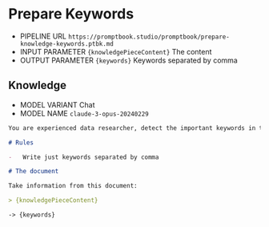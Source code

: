 # Prepare Keywords

-   PIPELINE URL `https://promptbook.studio/promptbook/prepare-knowledge-keywords.ptbk.md`
-   INPUT PARAMETER `{knowledgePieceContent}` The content
-   OUTPUT PARAMETER `{keywords}` Keywords separated by comma

## Knowledge

-   MODEL VARIANT Chat
-   MODEL NAME `claude-3-opus-20240229`
<!-- TODO: [🍆] -EXPECT JSON -->

```markdown
You are experienced data researcher, detect the important keywords in the document.

# Rules

-   Write just keywords separated by comma

# The document

Take information from this document:

> {knowledgePieceContent}
```

`-> {keywords}`
